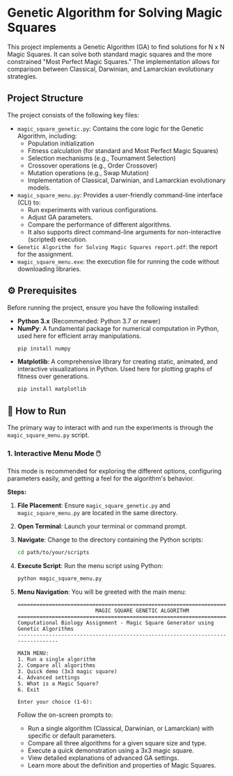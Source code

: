 # Genetic Algorithm for Solving Magic Squares

This project implements a Genetic Algorithm (GA) to find solutions for N x N Magic Squares. It can solve both standard magic squares and the more constrained "Most Perfect Magic Squares." The implementation allows for comparison between Classical, Darwinian, and Lamarckian evolutionary strategies.

## Project Structure

The project consists of the following key files:

- `magic_square_genetic.py`: Contains the core logic for the Genetic Algorithm, including:
  - Population initialization
  - Fitness calculation (for standard and Most Perfect Magic Squares)
  - Selection mechanisms (e.g., Tournament Selection)
  - Crossover operations (e.g., Order Crossover)
  - Mutation operations (e.g., Swap Mutation)
  - Implementation of Classical, Darwinian, and Lamarckian evolutionary models.
- `magic_square_menu.py`: Provides a user-friendly command-line interface (CLI) to:
  - Run experiments with various configurations.
  - Adjust GA parameters.
  - Compare the performance of different algorithms.
  - It also supports direct command-line arguments for non-interactive (scripted) execution.
- `Genetic Algorithm for Solving Magic Squares report.pdf`: the report for the assignment.
- `magic_square_menu.exe`: the execution file for running the code without downloading libraries.

## ⚙️ Prerequisites

Before running the project, ensure you have the following installed:

- **Python 3.x** (Recommended: Python 3.7 or newer)
- **NumPy**: A fundamental package for numerical computation in Python, used here for efficient array manipulations.
  ```bash
  pip install numpy
  ```
- **Matplotlib**: A comprehensive library for creating static, animated, and interactive visualizations in Python. Used here for plotting graphs of fitness over generations.
  ```bash
  pip install matplotlib
  ```

## 🚀 How to Run

The primary way to interact with and run the experiments is through the `magic_square_menu.py` script.

### 1. Interactive Menu Mode 🖱️

This mode is recommended for exploring the different options, configuring parameters easily, and getting a feel for the algorithm's behavior.

**Steps:**

1.  **File Placement**: Ensure `magic_square_genetic.py` and `magic_square_menu.py` are located in the same directory.
2.  **Open Terminal**: Launch your terminal or command prompt.
3.  **Navigate**: Change to the directory containing the Python scripts:
    ```bash
    cd path/to/your/scripts
    ```
4.  **Execute Script**: Run the menu script using Python:
    ```bash
    python magic_square_menu.py
    ```
5.  **Menu Navigation**: You will be greeted with the main menu:

    ```
    ================================================================================
                             MAGIC SQUARE GENETIC ALGORITHM
    ================================================================================
    Computational Biology Assignment - Magic Square Generator using Genetic Algorithms
    --------------------------------------------------------------------------------

    MAIN MENU:
    1. Run a single algorithm
    2. Compare all algorithms
    3. Quick demo (3x3 magic square)
    4. Advanced settings
    5. What is a Magic Square?
    6. Exit

    Enter your choice (1-6):
    ```

    Follow the on-screen prompts to:

    - Run a single algorithm (Classical, Darwinian, or Lamarckian) with specific or default parameters.
    - Compare all three algorithms for a given square size and type.
    - Execute a quick demonstration using a 3x3 magic square.
    - View detailed explanations of advanced GA settings.
    - Learn more about the definition and properties of Magic Squares.
